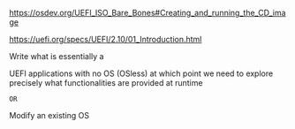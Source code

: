 

https://osdev.org/UEFI_ISO_Bare_Bones#Creating_and_running_the_CD_image

https://uefi.org/specs/UEFI/2.10/01_Introduction.html

Write what is essentially a 

UEFI applications with no OS (OSless)
    at which point we need to explore precisely what functionalities
    are provided at runtime

    OR 

Modify an existing OS

